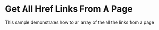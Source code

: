 # Get All Href Links From A Page

This sample demonstrates how to an array of the all the links from a page
